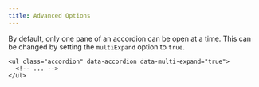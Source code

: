 ```yaml
---
title: Advanced Options
---
```

By default, only one pane of an accordion can be open at a time. This can be changed by setting the `multiExpand` option to `true`.

```
<ul class="accordion" data-accordion data-multi-expand="true">
  <!-- ... -->
</ul>
```
